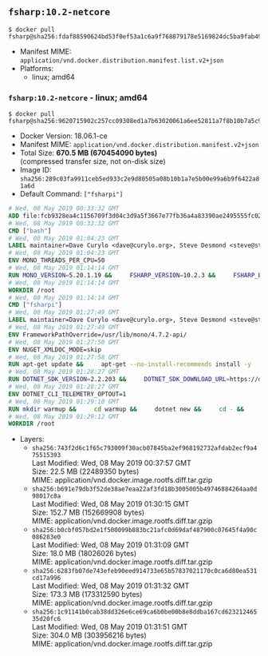 ## `fsharp:10.2-netcore`

```console
$ docker pull fsharp@sha256:fdaf88590624bd53f0ef53a1c6a9f768879178e5169824dc5ba9fab496ebe001
```

-	Manifest MIME: `application/vnd.docker.distribution.manifest.list.v2+json`
-	Platforms:
	-	linux; amd64

### `fsharp:10.2-netcore` - linux; amd64

```console
$ docker pull fsharp@sha256:9620715902c257cc09308ed1a7b63020061a6ee52811a7f8b10b7a5c9aa24777
```

-	Docker Version: 18.06.1-ce
-	Manifest MIME: `application/vnd.docker.distribution.manifest.v2+json`
-	Total Size: **670.5 MB (670454090 bytes)**  
	(compressed transfer size, not on-disk size)
-	Image ID: `sha256:289c03fa9911ceb5ed933c2e9d80505a08b10b1a7e5b00e99a6b9f6422a81a6d`
-	Default Command: `["fsharpi"]`

```dockerfile
# Wed, 08 May 2019 00:33:32 GMT
ADD file:fcb9328ea4c1156709f3d04c3d9a5f3667e77fb36a4a83390ae2495555fc0238 in / 
# Wed, 08 May 2019 00:33:32 GMT
CMD ["bash"]
# Wed, 08 May 2019 01:04:23 GMT
LABEL maintainer=Dave Curylo <dave@curylo.org>, Steve Desmond <steve@stevedesmond.ca>
# Wed, 08 May 2019 01:04:23 GMT
ENV MONO_THREADS_PER_CPU=50
# Wed, 08 May 2019 01:14:14 GMT
RUN MONO_VERSION=5.20.1.19 &&     FSHARP_VERSION=10.2.3 &&     FSHARP_BASENAME=fsharp-$FSHARP_VERSION &&     FSHARP_ARCHIVE=$FSHARP_VERSION.tar.gz &&     FSHARP_ARCHIVE_URL=https://github.com/fsharp/fsharp/archive/$FSHARP_VERSION.tar.gz &&     export GNUPGHOME="$(mktemp -d)" &&     apt-get update && apt-get --no-install-recommends install -y gnupg dirmngr &&     apt-key adv --batch --keyserver hkp://p80.pool.sks-keyservers.net:80 --recv-keys 3FA7E0328081BFF6A14DA29AA6A19B38D3D831EF &&     echo "deb https://download.mono-project.com/repo/debian stretch/snapshots/$MONO_VERSION main" | tee /etc/apt/sources.list.d/mono-official-stable.list &&     apt-get install -y apt-transport-https &&     apt-get update -y &&     apt-get --no-install-recommends install -y pkg-config make nuget mono-devel msbuild ca-certificates-mono locales &&     rm -rf /var/lib/apt/lists/* &&     echo 'en_US.UTF-8 UTF-8' > /etc/locale.gen && /usr/sbin/locale-gen &&     mkdir -p /tmp/src &&     cd /tmp/src &&     printf "namespace a { class b { public static void Main(string[] args) { new System.Net.WebClient().DownloadFile(\"%s\", \"%s\");}}}" $FSHARP_ARCHIVE_URL $FSHARP_ARCHIVE > download-fsharp.cs &&     mcs download-fsharp.cs && mono download-fsharp.exe && rm download-fsharp.exe download-fsharp.cs &&     tar xf $FSHARP_ARCHIVE &&     cd $FSHARP_BASENAME &&     make &&     make install &&     cd ~ &&     rm -rf /tmp/src /tmp/NuGetScratch ~/.nuget ~/.config ~/.local "$GNUPGHOME" &&     apt-get purge -y make gnupg dirmngr &&     apt-get clean
# Wed, 08 May 2019 01:14:14 GMT
WORKDIR /root
# Wed, 08 May 2019 01:14:14 GMT
CMD ["fsharpi"]
# Wed, 08 May 2019 01:27:49 GMT
LABEL maintainer=Dave Curylo <dave@curylo.org>, Steve Desmond <steve@stevedesmond.ca>
# Wed, 08 May 2019 01:27:49 GMT
ENV FrameworkPathOverride=/usr/lib/mono/4.7.2-api/
# Wed, 08 May 2019 01:27:50 GMT
ENV NUGET_XMLDOC_MODE=skip
# Wed, 08 May 2019 01:27:58 GMT
RUN apt-get update &&     apt-get --no-install-recommends install -y     curl     libunwind8     gettext     apt-transport-https     libc6     libcurl3     libgcc1     libgssapi-krb5-2     libicu57     liblttng-ust0     libssl1.0.2     libstdc++6     libunwind8     libuuid1     zlib1g &&     rm -rf /var/lib/apt/lists/*
# Wed, 08 May 2019 01:28:27 GMT
RUN DOTNET_SDK_VERSION=2.2.203 &&     DOTNET_SDK_DOWNLOAD_URL=https://dotnetcli.blob.core.windows.net/dotnet/Sdk/$DOTNET_SDK_VERSION/dotnet-sdk-$DOTNET_SDK_VERSION-linux-x64.tar.gz &&     DOTNET_SDK_DOWNLOAD_SHA=8DA955FA0AEEBB6513A6E8C4C23472286ED78BD5533AF37D79A4F2C42060E736FDA5FD48B61BF5AEC10BBA96EB2610FACC0F8A458823D374E1D437B26BA61A5C &&     curl -SL $DOTNET_SDK_DOWNLOAD_URL --output dotnet.tar.gz &&     echo "$DOTNET_SDK_DOWNLOAD_SHA dotnet.tar.gz" | sha512sum -c - &&     mkdir -p /usr/share/dotnet &&     tar -zxf dotnet.tar.gz -C /usr/share/dotnet &&     rm dotnet.tar.gz &&     ln -s /usr/share/dotnet/dotnet /usr/bin/dotnet
# Wed, 08 May 2019 01:28:27 GMT
ENV DOTNET_CLI_TELEMETRY_OPTOUT=1
# Wed, 08 May 2019 01:29:10 GMT
RUN mkdir warmup &&     cd warmup &&     dotnet new &&     cd - &&     rm -rf warmup /tmp/NuGetScratch
# Wed, 08 May 2019 01:29:12 GMT
WORKDIR /root
```

-	Layers:
	-	`sha256:743f2d6c1f65c793009f30acb07845ba2ef968192732afdab2ecf9a475515393`  
		Last Modified: Wed, 08 May 2019 00:37:57 GMT  
		Size: 22.5 MB (22489350 bytes)  
		MIME: application/vnd.docker.image.rootfs.diff.tar.gzip
	-	`sha256:b691e79db3f52de38ae7eaa22af3fd18b3005005b49746884264aa0d98017c8a`  
		Last Modified: Wed, 08 May 2019 01:30:15 GMT  
		Size: 152.7 MB (152669908 bytes)  
		MIME: application/vnd.docker.image.rootfs.diff.tar.gzip
	-	`sha256:b0cbf057bd2e1f500099b883bc21afc0d69daf487900c07645f4a90c086283e0`  
		Last Modified: Wed, 08 May 2019 01:31:09 GMT  
		Size: 18.0 MB (18026026 bytes)  
		MIME: application/vnd.docker.image.rootfs.diff.tar.gzip
	-	`sha256:6283fb07de743efeb90eed914733e65b57837021170c0ca6d80ea531cd17a996`  
		Last Modified: Wed, 08 May 2019 01:31:32 GMT  
		Size: 173.3 MB (173312590 bytes)  
		MIME: application/vnd.docker.image.rootfs.diff.tar.gzip
	-	`sha256:1c91141b0cab38dd326e6ce69ca6b0be00b8e8ddba167cd62321246535d20fc6`  
		Last Modified: Wed, 08 May 2019 01:31:51 GMT  
		Size: 304.0 MB (303956216 bytes)  
		MIME: application/vnd.docker.image.rootfs.diff.tar.gzip
